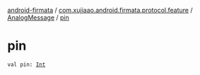 [android-firmata](../../index.md) / [com.xujiaao.android.firmata.protocol.feature](../index.md) / [AnalogMessage](index.md) / [pin](./pin.md)

# pin

`val pin: `[`Int`](https://kotlinlang.org/api/latest/jvm/stdlib/kotlin/-int/index.html)